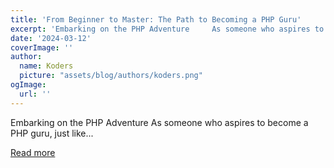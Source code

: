 ```yaml
---
title: 'From Beginner to Master: The Path to Becoming a PHP Guru'
excerpt: 'Embarking on the PHP Adventure     As someone who aspires to become a PHP guru, just like...'
date: '2024-03-12'
coverImage: ''
author:
  name: Koders
  picture: "assets/blog/authors/koders.png"
ogImage:
  url: ''
---
```


Embarking on the PHP Adventure     As someone who aspires to become a PHP guru, just like...

[Read more](https://dev.to/hikarimaeda/from-beginner-to-master-the-path-to-becoming-a-php-guru-33am)
